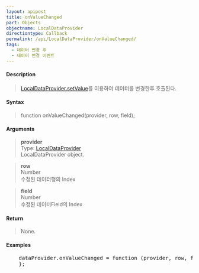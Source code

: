 ```yaml
---
layout: apipost
title: onValueChanged
part: Objects
objectname: LocalDataProvider
directiontype: Callback
permalink: /api/LocalDataProvider/onValueChanged/
tags:
  - 데이터 변경 후
  - 데이터 변경 이벤트
---
```



#### Description

> [LocalDataProvider.setValue](/api/LocalDataProvider/setValue/)를 이용하여 데이터를 변경한후 호출된다.

#### Syntax

> function onValueChanged(provider, row, field);

#### Arguments

> **provider**  
> Type: [LocalDataProvider](/api/LocalDataProvider/)  
> LocalDataProvider object.  

> **row**  
> Number  
> 수정된 데이터행의 Index  

> **field**  
> Number  
> 수정된 데이터Field의 Index  

#### Return

> None.

#### Examples 

<pre class="prettyprint">
    dataProvider.onValueChanged = function (provider, row, field) {
    };
</pre>

